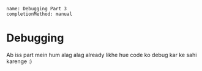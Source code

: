 ```ngMeta
name: Debugging Part 3
completionMethod: manual
```

# Debugging

Ab iss part mein hum alag alag already likhe hue code ko debug kar ke sahi karenge :)